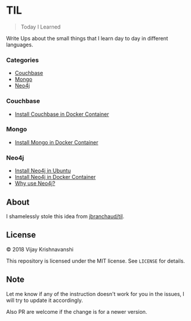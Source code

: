 # TIL

> Today I Learned

Write Ups about the small things that I learn day to day in different languages.

### Categories

* [Couchbase](#Couchbase)
* [Mongo](#Mongo)
* [Neo4j](#Neo4j)

### Couchbase
- [Install Couchbase in Docker Container](couchbase/install-couchbase-in-a-docker-container.md)

### Mongo
- [Install Mongo in Docker Container](mongo/install-mongo-in-a-docker-container.md)

### Neo4j
- [Install Neo4j in Ubuntu](neo4j/install-neo4j-in-ubuntu.md)
- [Install Neo4j in Docker Container](neo4j/install-neo4j-in-docker-container.md)
- [Why use Neo4j?](neo4j/why-use-neo4j.md)

## About

I shamelessly stole this idea from
[jbranchaud/til](https://github.com/jbranchaud/til).

## License

&copy; 2018 Vijay Krishnavanshi

This repository is licensed under the MIT license. See `LICENSE` for
details.

## Note

Let me know if any of the instruction doesn't work for you in the issues, I will try to update it accordingly.

Also PR are welcome if the change is for a newer version. 

